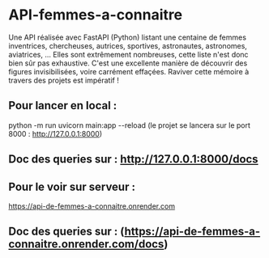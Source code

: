 # API-femmes-a-connaitre
Une API réalisée avec FastAPI (Python) listant une centaine de femmes inventrices, chercheuses, autrices, sportives, astronautes, astronomes, aviatrices, ...
Elles sont extrêmement nombreuses, cette liste n'est donc bien sûr pas exhaustive. C'est une excellente manière de découvrir des figures invisibilisées, voire carrément effaçées. Raviver cette mémoire à travers des projets est impératif !

## Pour lancer en local :

python -m run uvicorn main:app --reload
(le projet se lancera sur le port 8000 : http://127.0.0.1:8000)

## Doc des queries sur : http://127.0.0.1:8000/docs

## Pour le voir sur serveur :

https://api-de-femmes-a-connaitre.onrender.com
## Doc des queries sur : (https://api-de-femmes-a-connaitre.onrender.com/docs)
